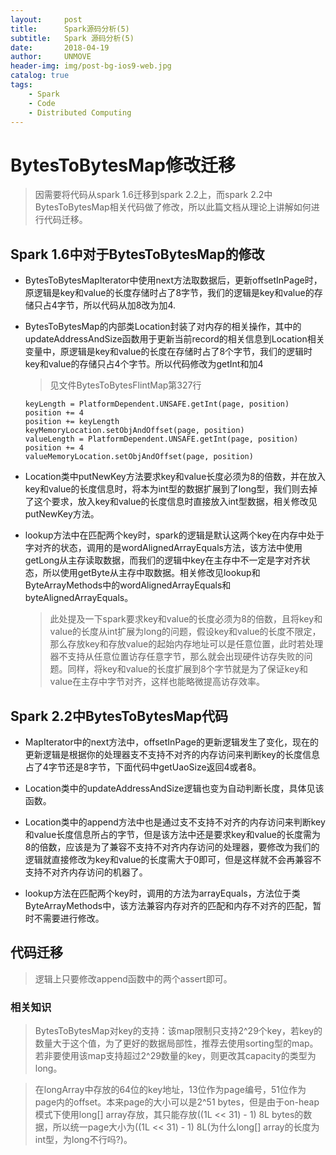 ```yaml
---
layout:     post
title:      Spark源码分析(5)
subtitle:   Spark 源码分析(5)
date:       2018-04-19
author:     UNMOVE
header-img: img/post-bg-ios9-web.jpg
catalog: true
tags:
    - Spark
    - Code
    - Distributed Computing
---
```


# BytesToBytesMap修改迁移

>因需要将代码从spark 1.6迁移到spark 2.2上，而spark 2.2中BytesToBytesMap相关代码做了修改，所以此篇文档从理论上讲解如何进行代码迁移。

## Spark 1.6中对于BytesToBytesMap的修改

  - BytesToBytesMapIterator中使用next方法取数据后，更新offsetInPage时，原逻辑是key和value的长度存储时占了8字节，我们的逻辑是key和value的存储只占4字节，所以代码从加8改为加4.

  - BytesToBytesMap的内部类Location封装了对内存的相关操作，其中的updateAddressAndSize函数用于更新当前record的相关信息到Location相关变量中，原逻辑是key和value的长度在存储时占了8个字节，我们的逻辑时key和value的存储只占4个字节。所以代码修改为getInt和加4

    >见文件BytesToBytesFlintMap第327行

    ```
    keyLength = PlatformDependent.UNSAFE.getInt(page, position)
    position += 4
    position += keyLength
    keyMemoryLocation.setObjAndOffset(page, position)
    valueLength = PlatformDependent.UNSAFE.getInt(page, position)
    position += 4
    valueMemoryLocation.setObjAndOffset(page, position)
    ```

  - Location类中putNewKey方法要求key和value长度必须为8的倍数，并在放入key和value的长度信息时，将本为int型的数据扩展到了long型，我们则去掉了这个要求，放入key和value的长度信息时直接放入int型数据，相关修改见putNewKey方法。

  - lookup方法中在匹配两个key时，spark的逻辑是默认这两个key在内存中处于字对齐的状态，调用的是wordAlignedArrayEquals方法，该方法中使用getLong从主存读取数据，而我们的逻辑中key在主存中不一定是字对齐状态，所以使用getByte从主存中取数据。相关修改见lookup和ByteArrayMethods中的wordAlignedArrayEquals和byteAlignedArrayEquals。

    >此处提及一下spark要求key和value的长度必须为8的倍数，且将key和value的长度从int扩展为long的问题，假设key和value的长度不限定，那么存放key和存放value的起始内存地址可以是任意位置，此时若处理器不支持从任意位置访存任意字节，那么就会出现硬件访存失败的问题。同样，将key和value的长度扩展到8个字节就是为了保证key和value在主存中字节对齐，这样也能略微提高访存效率。

## Spark 2.2中BytesToBytesMap代码

  - MapIterator中的next方法中，offsetInPage的更新逻辑发生了变化，现在的更新逻辑是根据你的处理器支不支持不对齐的内存访问来判断key的长度信息占了4字节还是8字节，下面代码中getUaoSize返回4或者8。

  - Location类中的updateAddressAndSize逻辑也变为自动判断长度，具体见该函数。

  - Location类中的append方法中也是通过支不支持不对齐的内存访问来判断key和value长度信息所占的字节，但是该方法中还是要求key和value的长度需为8的倍数，应该是为了兼容不支持不对齐内存访问的处理器，要修改为我们的逻辑就直接修改为key和value的长度需大于0即可，但是这样就不会再兼容不支持不对齐内存访问的机器了。

  - lookup方法在匹配两个key时，调用的方法为arrayEquals，方法位于类ByteArrayMethods中，该方法兼容内存对齐的匹配和内存不对齐的匹配，暂时不需要进行修改。

## 代码迁移

>逻辑上只要修改append函数中的两个assert即可。

### 相关知识

  >BytesToBytesMap对key的支持：该map限制只支持2^29个key，若key的数量大于这个值，为了更好的数据局部性，推荐去使用sorting型的map。若非要使用该map支持超过2^29数量的key，则更改其capacity的类型为long。

  >在longArray中存放的64位的key地址，13位作为page编号，51位作为page内的offset。本来page的大小可以是2^51 bytes，但是由于on-heap模式下使用long[] array存放，其只能存放((1L << 31) - 1) 8L bytes的数据，所以统一page大小为((1L << 31) - 1) 8L(为什么long[] array的长度为int型，为long不行吗?)。